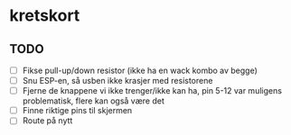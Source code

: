 # kretskort

## TODO
- [ ] Fikse pull-up/down resistor (ikke ha en wack kombo av begge)
- [ ] Snu ESP-en, så usben ikke krasjer med resistorene
- [ ] Fjerne de knappene vi ikke trenger/ikke kan ha, pin 5-12 var muligens problematisk, flere kan også være det
- [ ] Finne riktige pins til skjermen
- [ ] Route på nytt
